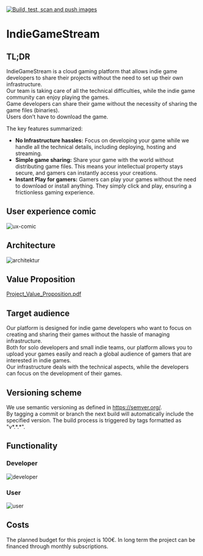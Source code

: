 
[![Build, test, scan and push images](https://github.com/AustrianDataLAB/IndieGameStream/actions/workflows/build-test-scan-push-images.yml/badge.svg?branch=main)](https://github.com/AustrianDataLAB/IndieGameStream/actions/workflows/build-test-scan-push-images.yml)

# IndieGameStream
## TL;DR
IndieGameStream is a cloud gaming platform that allows indie game developers to share their projects without the need to set up their own infrastructure.\
Our team is taking care of all the technical difficulties, while the indie game community can enjoy playing the games.\
Game developers can share their game without the necessity of sharing the game files (binaries).\
Users don’t have to download the game.

The key features summarized:
- **No Infrastructure hassles:** Focus on developing your game while we handle all the technical details, including deploying, hosting and streaming.
- **Simple game sharing:** Share your game with the world without distributing game files. This means your intellectual property stays secure, and gamers can instantly access your creations.
- **Instant Play for gamers:** Gamers can play your games without the need to download or install anything. They simply click and play, ensuring a frictionless gaming experience.

## User experience comic
![ux-comic](https://github.com/AustrianDataLAB/IndieGameStream/assets/80053365/d8886fa9-8462-47f0-b1a0-48625181d833)

## Architecture
![architektur](https://github.com/AustrianDataLAB/IndieGameStream/assets/34034087/c8b979e6-4f80-41c0-8e95-bfd70d16f823)

## Value Proposition
[Project_Value_Proposition.pdf](https://github.com/user-attachments/files/15866095/Project_Value_Proposition.pdf)

## Target audience
Our platform is designed for indie game developers who want to focus on creating and sharing their games without the hassle of managing infrastructure.\
Both for solo developers and small indie teams, our platform allows you to upload your games easily and reach a global audience of gamers that are interested in indie games.\
Our infrastructure deals with the technical aspects, while the developers can focus on the development of their games.

## Versioning scheme
We use semantic versioning as defined in https://semver.org/. \
By tagging a commit or branch the next build will automatically include the specified version.
The build process is triggered by tags formatted as "v\*.\*.\*".

## Functionality
### Developer
![developer](https://github.com/AustrianDataLAB/IndieGameStream/assets/34034087/0cc897ab-8f72-41bc-bff1-c5d79d50b074)

### User
![user](https://github.com/AustrianDataLAB/IndieGameStream/assets/34034087/a28e71dd-3ef6-46e8-8eb8-f57523a6b9cd)

## Costs
The planned budget for this project is 100€.
In long term the project can be financed through monthly subscriptions.
